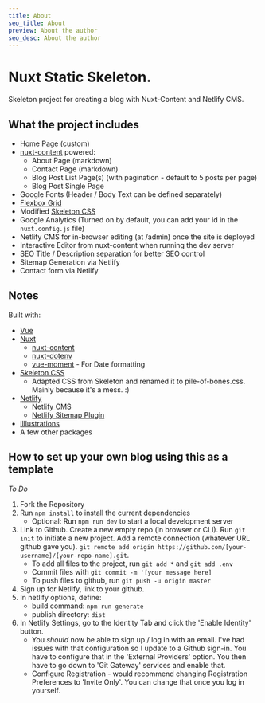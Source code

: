 ```yaml
---
title: About
seo_title: About
preview: About the author
seo_desc: About the author
---
```


# Nuxt Static Skeleton.

Skeleton project for creating a blog with Nuxt-Content and Netlify CMS.

## What the project includes

- Home Page (custom)
- [nuxt-content](https://content.nuxtjs.org/) powered:
  - About Page (markdown)
  - Contact Page (markdown)
  - Blog Post List Page(s) (with pagination - default to 5 posts per page)
  - Blog Post Single Page
- Google Fonts (Header / Body Text can be defined separately)
- [Flexbox Grid](http://flexboxgrid.com/)
- Modified [Skeleton CSS](http://getskeleton.com/)
- Google Analytics (Turned on by default, you can add your id in the `nuxt.config.js` file)
- Netlify CMS for in-browser editing (at /admin) once the site is deployed
- Interactive Editor from nuxt-content when running the dev server
- SEO Title / Description separation for better SEO control
- Sitemap Generation via Netlify
- Contact form via Netlify

## Notes

Built with:

- [Vue](https://vuejs.org/)
- [Nuxt](https://nuxtjs.org/)
  - [nuxt-content](https://content.nuxtjs.org/)
  - [nuxt-dotenv](https://github.com/nuxt-community/dotenv-module)
  - [vue-moment](https://github.com/brockpetrie/vue-moment) - For Date formatting
- [Skeleton CSS](http://getskeleton.com/)
  - Adapted CSS from Skeleton and renamed it to pile-of-bones.css. Mainly because it's a mess. :)
- [Netlify](https://www.netlify.com/)
  - [Netlify CMS](https://www.netlifycms.org/)
  - [Netlify Sitemap Plugin](https://github.com/netlify-labs/netlify-plugin-sitemap)
- [illlustrations](https://illlustrations.co/)
- A few other packages

## How to set up your own blog using this as a template

_To Do_

1. Fork the Repository
2. Run `npm install` to install the current dependencies
   - Optional: Run `npm run dev` to start a local development server
3. Link to Github. Create a new empty repo (in browser or CLI). Run `git init` to initiate a new project. Add a remote connection (whatever URL github gave you). `git remote add origin https://github.com/[your-username]/[your-repo-name].git`.
   - To add all files to the project, run `git add *` and `git add .env`
   - Commit files with `git commit -m '[your message here]`
   - To push files to github, run `git push -u origin master`
4. Sign up for Netlify, link to your github.
5. In netlify options, define:
   - build command: `npm run generate`
   - publish directory: `dist`
6. In Netlify Settings, go to the Identity Tab and click the 'Enable Identity' button.
   - You _should_ now be able to sign up / log in with an email. I've had issues with that configuration so I update to a Github sign-in. You have to configure that in the 'External Providers' option. You then have to go down to 'Git Gateway' services and enable that.
   - Configure Registration - would recommend changing Registration Preferences to 'Invite Only'. You can change that once you log in yourself.
